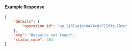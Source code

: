 <!-- Code generated for API Clients. DO NOT EDIT. -->

#### Example Response

```json
{
	"details": {
		"operation_id": "op_2j6lsaj0xHAVAcQrFESf3zLFDzw"
	},
	"msg": "Resource not found",
	"status_code": 404
}
```
